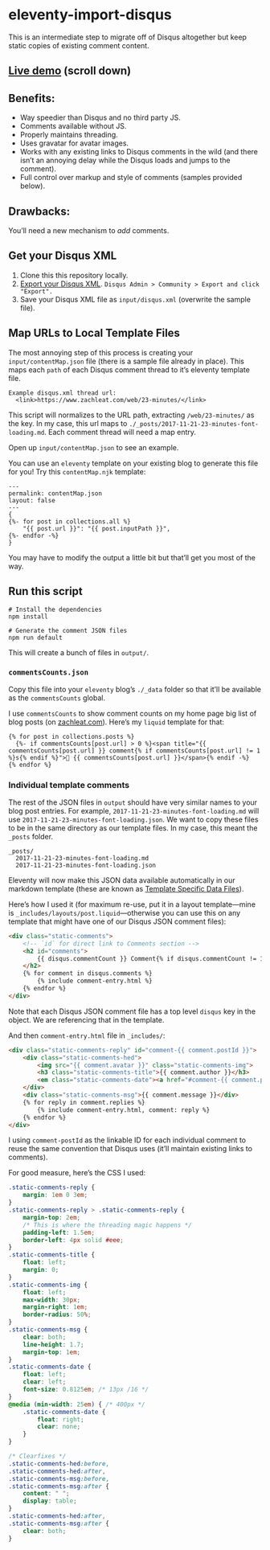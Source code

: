 # eleventy-import-disqus

This is an intermediate step to migrate off of Disqus altogether but keep static copies of existing comment content.

## [Live demo](https://www.zachleat.com/web/23-minutes/) (scroll down)

## Benefits:

* Way speedier than Disqus and no third party JS.
* Comments available without JS.
* Properly maintains threading.
* Uses gravatar for avatar images.
* Works with any existing links to Disqus comments in the wild (and there isn’t an annoying delay while the Disqus loads and jumps to the comment).
* Full control over markup and style of comments (samples provided below).

## Drawbacks:

You’ll need a new mechanism to _add_ comments.

## Get your Disqus XML

1. Clone this this repository locally.
2. [Export your Disqus XML](https://help.disqus.com/developer/comments-export). `Disqus Admin > Community > Export and click "Export".`
3. Save your Disqus XML file as `input/disqus.xml` (overwrite the sample file).

## Map URLs to Local Template Files

The most annoying step of this process is creating your `input/contentMap.json` file (there is a sample file already in place). This maps each `path` of each Disqus comment thread to it’s eleventy template file.

```
Example disqus.xml thread url:
  <link>https://www.zachleat.com/web/23-minutes/</link>
```

This script will normalizes to the URL path, extracting `/web/23-minutes/` as the key. In my case, this url maps to `./_posts/2017-11-21-23-minutes-font-loading.md`. Each comment thread will need a map entry.

Open up `input/contentMap.json` to see an example.

You can use an `eleventy` template on your existing blog to generate this file for you! Try this `contentMap.njk` template:

```
---
permalink: contentMap.json
layout: false
---
{
{%- for post in collections.all %}
    "{{ post.url }}": "{{ post.inputPath }}",
{%- endfor -%}
}
```

You may have to modify the output a little bit but that’ll get you most of the way.

## Run this script

```
# Install the dependencies
npm install

# Generate the comment JSON files
npm run default
```

This will create a bunch of files in `output/`.

### `commentsCounts.json`

Copy this file into your `eleventy` blog’s `./_data` folder so that it’ll be available as the `commentsCounts` global.

I use `commentsCounts` to show comment counts on my home page big list of blog posts (on [zachleat.com](https://www.zachleat.com/web/)). Here’s my `liquid` template for that:

```
{% for post in collections.posts %}
  {%- if commentsCounts[post.url] > 0 %}<span title="{{ commentsCounts[post.url] }} comment{% if commentsCounts[post.url] != 1 %}s{% endif %}">📢 {{ commentsCounts[post.url] }}</span>{% endif -%}
{% endfor %}
```

### Individual template comments

The rest of the JSON files in `output` should have very similar names to your blog post entries. For example, `2017-11-21-23-minutes-font-loading.md` will use `2017-11-21-23-minutes-font-loading.json`. We want to copy these files to be in the same directory as our template files. In my case, this meant the `_posts` folder.

```
_posts/
  2017-11-21-23-minutes-font-loading.md
  2017-11-21-23-minutes-font-loading.json
```

Eleventy will now make this JSON data available automatically in our markdown template (these are known as [Template Specific Data Files](https://github.com/11ty/eleventy/blob/master/docs/data.md#template-and-directory-specific-data-files)).

Here’s how I used it (for maximum re-use, put it in a layout template—mine is `_includes/layouts/post.liquid`—otherwise you can use this on any template that might have one of our Disqus JSON comment files):

```html
<div class="static-comments">
    <!-- `id` for direct link to Comments section -->
    <h2 id="comments">
        {{ disqus.commentCount }} Comment{% if disqus.commentCount != 1 %}s{% endif %}
    </h2>
    {% for comment in disqus.comments %}
        {% include comment-entry.html %}
    {% endfor %}
</div>
```

Note that each Disqus JSON comment file has a top level `disqus` key in the object. We are referencing that in the template.

And then `comment-entry.html` file in `_includes/`:

```html
<div class="static-comments-reply" id="comment-{{ comment.postId }}">
    <div class="static-comments-hed">
        <img src="{{ comment.avatar }}" class="static-comments-img">
        <h3 class="static-comments-title">{{ comment.author }}</h3>
        <em class="static-comments-date"><a href="#comment-{{ comment.postId }}">{{ comment.date }}</a></em>
    </div>
    <div class="static-comments-msg">{{ comment.message }}</div>
    {% for reply in comment.replies %}
        {% include comment-entry.html, comment: reply %}
    {% endfor %}
</div>
```

I using `comment-postId` as the linkable ID for each individual comment to reuse the same convention that Disqus uses (it’ll maintain existing links to comments).

For good measure, here’s the CSS I used:

```css
.static-comments-reply {
    margin: 1em 0 3em;
}
.static-comments-reply > .static-comments-reply {
    margin-top: 2em;
    /* This is where the threading magic happens */
    padding-left: 1.5em;
    border-left: 4px solid #eee;
}
.static-comments-title {
    float: left;
    margin: 0;
}
.static-comments-img {
    float: left;
    max-width: 30px;
    margin-right: 1em;
    border-radius: 50%;
}
.static-comments-msg {
    clear: both;
    line-height: 1.7;
    margin-top: 1em;
}
.static-comments-date {
    float: left;
    clear: left;
    font-size: 0.8125em; /* 13px /16 */
}
@media (min-width: 25em) { /* 400px */
    .static-comments-date {
        float: right;
        clear: none;
    }
}

/* Clearfixes */
.static-comments-hed:before,
.static-comments-hed:after,
.static-comments-msg:before,
.static-comments-msg:after {
    content: " ";
    display: table;
}
.static-comments-hed:after,
.static-comments-msg:after {
    clear: both;
}
```
